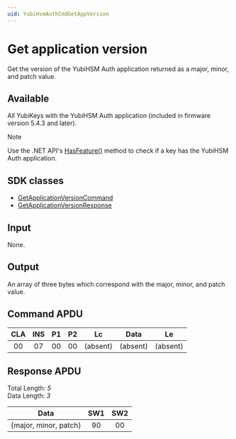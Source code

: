 ```yaml
---
uid: YubiHsmAuthCmdGetAppVersion
---
```


<!-- Copyright 2022 Yubico AB

Licensed under the Apache License, Version 2.0 (the "License");
you may not use this file except in compliance with the License.
You may obtain a copy of the License at

    http://www.apache.org/licenses/LICENSE-2.0

Unless required by applicable law or agreed to in writing, software
distributed under the License is distributed on an "AS IS" BASIS,
WITHOUT WARRANTIES OR CONDITIONS OF ANY KIND, either express or implied.
See the License for the specific language governing permissions and
limitations under the License. -->

# Get application version

Get the version of the YubiHSM Auth application returned as a major, minor, and patch value.

## Available

All YubiKeys with the YubiHSM Auth application (included in firmware version 5.4.3 and later).
> [!NOTE]
> Use the .NET API's [HasFeature()](xref:Yubico.YubiKey.YubiKeyFeatureExtensions.HasFeature%28Yubico.YubiKey.IYubiKeyDevice%2CYubico.YubiKey.YubiKeyFeature%29) method to check if a key has the YubiHSM Auth application.

## SDK classes

* [GetApplicationVersionCommand](xref:Yubico.YubiKey.YubiHsmAuth.Commands.GetApplicationVersionCommand)
* [GetApplicationVersionResponse](xref:Yubico.YubiKey.YubiHsmAuth.Commands.GetApplicationVersionResponse)

## Input

None.

## Output

An array of three bytes which correspond with the major, minor, and patch value.

## Command APDU

| CLA | INS | P1 | P2 | Lc | Data | Le |
| :---: | :---: | :---: | :---: | :---: | :---: | :---: |
| 00 | 07 | 00 | 00 | (absent) | (absent) | (absent) |

## Response APDU

Total Length: *5*\
Data Length: *3*

| Data | SW1 | SW2 |
| :---: | :---: | :---: |
| {major, minor, patch} | 90 | 00 |